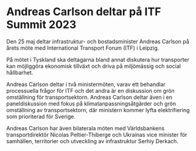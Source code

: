# Andreas Carlson deltar på ITF Summit 2023

Den 25 maj deltar infrastruktur- och bostadsminister Andreas Carlson på årets möte med International Transport Forum (ITF) i Leipzig.

På mötet i Tyskland ska deltagarna bland annat diskutera hur transporter kan möjliggöra ekonomisk tillväxt och driva på miljömässig och social hållbarhet.

Andreas Carlson deltar i två ministermöten, varav ett behandlar processuella frågor för ITF och det andra är en diskussion om grön omställning för transportsektorn. Andreas Carlson deltar även i en paneldiskussion med fokus på klimatanpassningsåtgärder och grön omställning av transportsektorn, där ministern kommer lyfta elektrifiering som prioriterad för Sverige.

Andreas Carlson har även bilaterala möten med Världsbankens transportdirektör Nicolas Peltier-Thiberge och Ukrainas vice minister för samhällen, territorier och utveckling av infrastruktur Serhiy Derkach.
